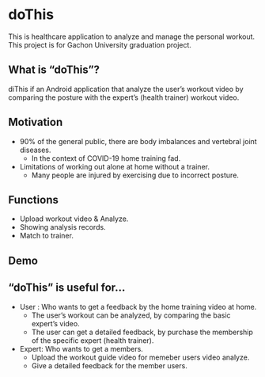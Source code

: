 # doThis
This is healthcare application to analyze and manage the personal workout.
This project is for Gachon University graduation project.

## What is “doThis”?

diThis if an Android application that analyze the user’s workout video by comparing the posture with the expert’s (health trainer) workout video.

## Motivation

- 90% of the general public, there are body imbalances and vertebral joint diseases.
    - In the context of COVID-19 home training fad.
- Limitations of working out alone at home without a trainer.
    - Many people are injured by exercising due to incorrect posture.

## Functions

- Upload workout video & Analyze.
- Showing analysis records.
- Match to trainer.

## Demo

## “doThis” is useful for…

- User : Who wants to get a feedback by the home training video at home.
    - The user’s workout can be analyzed, by comparing the basic expert’s video.
    - The user can get a detailed feedback, by purchase the membership of the specific expert (health trainer).
- Expert: Who wants to get a members.
    - Upload the workout guide video for memeber users video analyze.
    - Give a detailed feedback for the member users.
 
